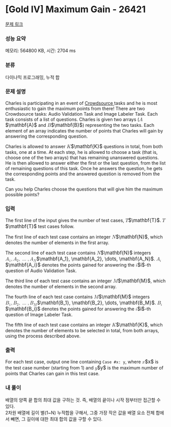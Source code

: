 # [Gold IV] Maximum Gain - 26421 

[문제 링크](https://www.acmicpc.net/problem/26421) 

### 성능 요약

메모리: 564800 KB, 시간: 2704 ms

### 분류

다이나믹 프로그래밍, 누적 합

### 문제 설명

<p>Charles is participating in an event of <a href="https://goo.gle/cs-kick-start-2022" target="_blank">Crowdsource </a>tasks and he is most enthusiastic to gain the maximum points from there! There are two Crowdsource tasks: Audio Validation Task and Image Labeler Task. Each task consists of a list of questions. Charles is given two arrays (<mjx-container class="MathJax" jax="CHTML" style="font-size: 109%; position: relative;"><mjx-math class="MJX-TEX" aria-hidden="true"><mjx-texatom texclass="ORD"><mjx-mi class="mjx-b"><mjx-c class="mjx-c1D400 TEX-B"></mjx-c></mjx-mi></mjx-texatom></mjx-math><mjx-assistive-mml unselectable="on" display="inline"><math xmlns="http://www.w3.org/1998/Math/MathML"><mrow data-mjx-texclass="ORD"><mi mathvariant="bold">A</mi></mrow></math></mjx-assistive-mml><span aria-hidden="true" class="no-mathjax mjx-copytext">$\mathbf{A}$</span></mjx-container> and <mjx-container class="MathJax" jax="CHTML" style="font-size: 109%; position: relative;"><mjx-math class="MJX-TEX" aria-hidden="true"><mjx-texatom texclass="ORD"><mjx-mi class="mjx-b"><mjx-c class="mjx-c1D401 TEX-B"></mjx-c></mjx-mi></mjx-texatom></mjx-math><mjx-assistive-mml unselectable="on" display="inline"><math xmlns="http://www.w3.org/1998/Math/MathML"><mrow data-mjx-texclass="ORD"><mi mathvariant="bold">B</mi></mrow></math></mjx-assistive-mml><span aria-hidden="true" class="no-mathjax mjx-copytext">$\mathbf{B}$</span></mjx-container>) representing the two tasks. Each element of an array indicates the number of points that Charles will gain by answering the corresponding question.</p>

<p>Charles is allowed to answer <mjx-container class="MathJax" jax="CHTML" style="font-size: 109%; position: relative;"><mjx-math class="MJX-TEX" aria-hidden="true"><mjx-texatom texclass="ORD"><mjx-mi class="mjx-b"><mjx-c class="mjx-c1D40A TEX-B"></mjx-c></mjx-mi></mjx-texatom></mjx-math><mjx-assistive-mml unselectable="on" display="inline"><math xmlns="http://www.w3.org/1998/Math/MathML"><mrow data-mjx-texclass="ORD"><mi mathvariant="bold">K</mi></mrow></math></mjx-assistive-mml><span aria-hidden="true" class="no-mathjax mjx-copytext">$\mathbf{K}$</span></mjx-container> questions in total, from both tasks, one at a time. At each step, he is allowed to choose a task (that is, choose one of the two arrays) that has remaining unanswered questions. He is then allowed to answer either the first or the last question, from the list of remaining questions of this task. Once he answers the question, he gets the corresponding points and the answered question is removed from the task.</p>

<p>Can you help Charles choose the questions that will give him the maximum possible points?</p>

### 입력 

 <p>The first line of the input gives the number of test cases, <mjx-container class="MathJax" jax="CHTML" style="font-size: 109%; position: relative;"><mjx-math class="MJX-TEX" aria-hidden="true"><mjx-texatom texclass="ORD"><mjx-mi class="mjx-b"><mjx-c class="mjx-c1D413 TEX-B"></mjx-c></mjx-mi></mjx-texatom></mjx-math><mjx-assistive-mml unselectable="on" display="inline"><math xmlns="http://www.w3.org/1998/Math/MathML"><mrow data-mjx-texclass="ORD"><mi mathvariant="bold">T</mi></mrow></math></mjx-assistive-mml><span aria-hidden="true" class="no-mathjax mjx-copytext">$\mathbf{T}$</span></mjx-container>. <mjx-container class="MathJax" jax="CHTML" style="font-size: 109%; position: relative;"><mjx-math class="MJX-TEX" aria-hidden="true"><mjx-texatom texclass="ORD"><mjx-mi class="mjx-b"><mjx-c class="mjx-c1D413 TEX-B"></mjx-c></mjx-mi></mjx-texatom></mjx-math><mjx-assistive-mml unselectable="on" display="inline"><math xmlns="http://www.w3.org/1998/Math/MathML"><mrow data-mjx-texclass="ORD"><mi mathvariant="bold">T</mi></mrow></math></mjx-assistive-mml><span aria-hidden="true" class="no-mathjax mjx-copytext">$\mathbf{T}$</span></mjx-container> test cases follow.</p>

<p>The first line of each test case contains an integer <mjx-container class="MathJax" jax="CHTML" style="font-size: 109%; position: relative;"><mjx-math class="MJX-TEX" aria-hidden="true"><mjx-texatom texclass="ORD"><mjx-mi class="mjx-b"><mjx-c class="mjx-c1D40D TEX-B"></mjx-c></mjx-mi></mjx-texatom></mjx-math><mjx-assistive-mml unselectable="on" display="inline"><math xmlns="http://www.w3.org/1998/Math/MathML"><mrow data-mjx-texclass="ORD"><mi mathvariant="bold">N</mi></mrow></math></mjx-assistive-mml><span aria-hidden="true" class="no-mathjax mjx-copytext">$\mathbf{N}$</span></mjx-container>, which denotes the number of elements in the first array.</p>

<p>The second line of each test case contains <mjx-container class="MathJax" jax="CHTML" style="font-size: 109%; position: relative;"><mjx-math class="MJX-TEX" aria-hidden="true"><mjx-texatom texclass="ORD"><mjx-mi class="mjx-b"><mjx-c class="mjx-c1D40D TEX-B"></mjx-c></mjx-mi></mjx-texatom></mjx-math><mjx-assistive-mml unselectable="on" display="inline"><math xmlns="http://www.w3.org/1998/Math/MathML"><mrow data-mjx-texclass="ORD"><mi mathvariant="bold">N</mi></mrow></math></mjx-assistive-mml><span aria-hidden="true" class="no-mathjax mjx-copytext">$\mathbf{N}$</span></mjx-container> integers <mjx-container class="MathJax" jax="CHTML" style="font-size: 109%; position: relative;"><mjx-math class="MJX-TEX" aria-hidden="true"><mjx-texatom texclass="ORD"><mjx-msub><mjx-mi class="mjx-b"><mjx-c class="mjx-c1D400 TEX-B"></mjx-c></mjx-mi><mjx-script style="vertical-align: -0.15em;"><mjx-mn class="mjx-b" size="s"><mjx-c class="mjx-c1D7CF TEX-B"></mjx-c></mjx-mn></mjx-script></mjx-msub></mjx-texatom><mjx-mo class="mjx-n"><mjx-c class="mjx-c2C"></mjx-c></mjx-mo><mjx-texatom space="2" texclass="ORD"><mjx-msub><mjx-mi class="mjx-b"><mjx-c class="mjx-c1D400 TEX-B"></mjx-c></mjx-mi><mjx-script style="vertical-align: -0.15em;"><mjx-mn class="mjx-b" size="s"><mjx-c class="mjx-c1D7D0 TEX-B"></mjx-c></mjx-mn></mjx-script></mjx-msub></mjx-texatom><mjx-mo class="mjx-n"><mjx-c class="mjx-c2C"></mjx-c></mjx-mo><mjx-mo class="mjx-n" space="2"><mjx-c class="mjx-c2026"></mjx-c></mjx-mo><mjx-mo class="mjx-n" space="2"><mjx-c class="mjx-c2C"></mjx-c></mjx-mo><mjx-texatom space="2" texclass="ORD"><mjx-msub><mjx-mi class="mjx-b"><mjx-c class="mjx-c1D400 TEX-B"></mjx-c></mjx-mi><mjx-script style="vertical-align: -0.15em;"><mjx-mi class="mjx-b" size="s"><mjx-c class="mjx-c1D40D TEX-B"></mjx-c></mjx-mi></mjx-script></mjx-msub></mjx-texatom></mjx-math><mjx-assistive-mml unselectable="on" display="inline"><math xmlns="http://www.w3.org/1998/Math/MathML"><mrow data-mjx-texclass="ORD"><msub><mi mathvariant="bold">A</mi><mn mathvariant="bold">1</mn></msub></mrow><mo>,</mo><mrow data-mjx-texclass="ORD"><msub><mi mathvariant="bold">A</mi><mn mathvariant="bold">2</mn></msub></mrow><mo>,</mo><mo>…</mo><mo>,</mo><mrow data-mjx-texclass="ORD"><msub><mi mathvariant="bold">A</mi><mi mathvariant="bold">N</mi></msub></mrow></math></mjx-assistive-mml><span aria-hidden="true" class="no-mathjax mjx-copytext">$\mathbf{A_1}, \mathbf{A_2}, \dots, \mathbf{A_N}$</span></mjx-container>. <mjx-container class="MathJax" jax="CHTML" style="font-size: 109%; position: relative;"><mjx-math class="MJX-TEX" aria-hidden="true"><mjx-texatom texclass="ORD"><mjx-msub><mjx-mi class="mjx-b"><mjx-c class="mjx-c1D400 TEX-B"></mjx-c></mjx-mi><mjx-script style="vertical-align: -0.15em;"><mjx-mi class="mjx-b" size="s"><mjx-c class="mjx-c1D422 TEX-B"></mjx-c></mjx-mi></mjx-script></mjx-msub></mjx-texatom></mjx-math><mjx-assistive-mml unselectable="on" display="inline"><math xmlns="http://www.w3.org/1998/Math/MathML"><mrow data-mjx-texclass="ORD"><msub><mi mathvariant="bold">A</mi><mi mathvariant="bold">i</mi></msub></mrow></math></mjx-assistive-mml><span aria-hidden="true" class="no-mathjax mjx-copytext">$\mathbf{A_i}$</span></mjx-container> denotes the points gained for answering the <mjx-container class="MathJax" jax="CHTML" style="font-size: 109%; position: relative;"><mjx-math class="MJX-TEX" aria-hidden="true"><mjx-mi class="mjx-i"><mjx-c class="mjx-c1D456 TEX-I"></mjx-c></mjx-mi></mjx-math><mjx-assistive-mml unselectable="on" display="inline"><math xmlns="http://www.w3.org/1998/Math/MathML"><mi>i</mi></math></mjx-assistive-mml><span aria-hidden="true" class="no-mathjax mjx-copytext">$i$</span></mjx-container>-th question of Audio Validation Task.</p>

<p>The third line of each test case contains an integer <mjx-container class="MathJax" jax="CHTML" style="font-size: 109%; position: relative;"><mjx-math class="MJX-TEX" aria-hidden="true"><mjx-texatom texclass="ORD"><mjx-mi class="mjx-b"><mjx-c class="mjx-c1D40C TEX-B"></mjx-c></mjx-mi></mjx-texatom></mjx-math><mjx-assistive-mml unselectable="on" display="inline"><math xmlns="http://www.w3.org/1998/Math/MathML"><mrow data-mjx-texclass="ORD"><mi mathvariant="bold">M</mi></mrow></math></mjx-assistive-mml><span aria-hidden="true" class="no-mathjax mjx-copytext">$\mathbf{M}$</span></mjx-container>, which denotes the number of elements in the second array.</p>

<p>The fourth line of each test case contains <mjx-container class="MathJax" jax="CHTML" style="font-size: 109%; position: relative;"><mjx-math class="MJX-TEX" aria-hidden="true"><mjx-texatom texclass="ORD"><mjx-mi class="mjx-b"><mjx-c class="mjx-c1D40C TEX-B"></mjx-c></mjx-mi></mjx-texatom></mjx-math><mjx-assistive-mml unselectable="on" display="inline"><math xmlns="http://www.w3.org/1998/Math/MathML"><mrow data-mjx-texclass="ORD"><mi mathvariant="bold">M</mi></mrow></math></mjx-assistive-mml><span aria-hidden="true" class="no-mathjax mjx-copytext">$\mathbf{M}$</span></mjx-container> integers <mjx-container class="MathJax" jax="CHTML" style="font-size: 109%; position: relative;"><mjx-math class="MJX-TEX" aria-hidden="true"><mjx-texatom texclass="ORD"><mjx-msub><mjx-mi class="mjx-b"><mjx-c class="mjx-c1D401 TEX-B"></mjx-c></mjx-mi><mjx-script style="vertical-align: -0.15em;"><mjx-mn class="mjx-b" size="s"><mjx-c class="mjx-c1D7CF TEX-B"></mjx-c></mjx-mn></mjx-script></mjx-msub></mjx-texatom><mjx-mo class="mjx-n"><mjx-c class="mjx-c2C"></mjx-c></mjx-mo><mjx-texatom space="2" texclass="ORD"><mjx-msub><mjx-mi class="mjx-b"><mjx-c class="mjx-c1D401 TEX-B"></mjx-c></mjx-mi><mjx-script style="vertical-align: -0.15em;"><mjx-mn class="mjx-b" size="s"><mjx-c class="mjx-c1D7D0 TEX-B"></mjx-c></mjx-mn></mjx-script></mjx-msub></mjx-texatom><mjx-mo class="mjx-n"><mjx-c class="mjx-c2C"></mjx-c></mjx-mo><mjx-mo class="mjx-n" space="2"><mjx-c class="mjx-c2026"></mjx-c></mjx-mo><mjx-mo class="mjx-n" space="2"><mjx-c class="mjx-c2C"></mjx-c></mjx-mo><mjx-texatom space="2" texclass="ORD"><mjx-msub><mjx-mi class="mjx-b"><mjx-c class="mjx-c1D401 TEX-B"></mjx-c></mjx-mi><mjx-script style="vertical-align: -0.15em;"><mjx-mi class="mjx-b" size="s"><mjx-c class="mjx-c1D40C TEX-B"></mjx-c></mjx-mi></mjx-script></mjx-msub></mjx-texatom></mjx-math><mjx-assistive-mml unselectable="on" display="inline"><math xmlns="http://www.w3.org/1998/Math/MathML"><mrow data-mjx-texclass="ORD"><msub><mi mathvariant="bold">B</mi><mn mathvariant="bold">1</mn></msub></mrow><mo>,</mo><mrow data-mjx-texclass="ORD"><msub><mi mathvariant="bold">B</mi><mn mathvariant="bold">2</mn></msub></mrow><mo>,</mo><mo>…</mo><mo>,</mo><mrow data-mjx-texclass="ORD"><msub><mi mathvariant="bold">B</mi><mi mathvariant="bold">M</mi></msub></mrow></math></mjx-assistive-mml><span aria-hidden="true" class="no-mathjax mjx-copytext">$\mathbf{B_1}, \mathbf{B_2}, \dots, \mathbf{B_M}$</span></mjx-container>. <mjx-container class="MathJax" jax="CHTML" style="font-size: 109%; position: relative;"><mjx-math class="MJX-TEX" aria-hidden="true"><mjx-texatom texclass="ORD"><mjx-msub><mjx-mi class="mjx-b"><mjx-c class="mjx-c1D401 TEX-B"></mjx-c></mjx-mi><mjx-script style="vertical-align: -0.15em;"><mjx-mi class="mjx-b" size="s"><mjx-c class="mjx-c1D422 TEX-B"></mjx-c></mjx-mi></mjx-script></mjx-msub></mjx-texatom></mjx-math><mjx-assistive-mml unselectable="on" display="inline"><math xmlns="http://www.w3.org/1998/Math/MathML"><mrow data-mjx-texclass="ORD"><msub><mi mathvariant="bold">B</mi><mi mathvariant="bold">i</mi></msub></mrow></math></mjx-assistive-mml><span aria-hidden="true" class="no-mathjax mjx-copytext">$\mathbf{B_i}$</span></mjx-container> denotes the points gained for answering the <mjx-container class="MathJax" jax="CHTML" style="font-size: 109%; position: relative;"><mjx-math class="MJX-TEX" aria-hidden="true"><mjx-mi class="mjx-i"><mjx-c class="mjx-c1D456 TEX-I"></mjx-c></mjx-mi></mjx-math><mjx-assistive-mml unselectable="on" display="inline"><math xmlns="http://www.w3.org/1998/Math/MathML"><mi>i</mi></math></mjx-assistive-mml><span aria-hidden="true" class="no-mathjax mjx-copytext">$i$</span></mjx-container>-th question of Image Labeler Task.</p>

<p>The fifth line of each test case contains an integer <mjx-container class="MathJax" jax="CHTML" style="font-size: 109%; position: relative;"><mjx-math class="MJX-TEX" aria-hidden="true"><mjx-texatom texclass="ORD"><mjx-mi class="mjx-b"><mjx-c class="mjx-c1D40A TEX-B"></mjx-c></mjx-mi></mjx-texatom></mjx-math><mjx-assistive-mml unselectable="on" display="inline"><math xmlns="http://www.w3.org/1998/Math/MathML"><mrow data-mjx-texclass="ORD"><mi mathvariant="bold">K</mi></mrow></math></mjx-assistive-mml><span aria-hidden="true" class="no-mathjax mjx-copytext">$\mathbf{K}$</span></mjx-container>, which denotes the number of elements to be selected in total, from both arrays, using the process described above.</p>

### 출력 

 <p>For each test case, output one line containing <code>Case #x: y</code>, where <mjx-container class="MathJax" jax="CHTML" style="font-size: 109%; position: relative;"><mjx-math class="MJX-TEX" aria-hidden="true"><mjx-mi class="mjx-i"><mjx-c class="mjx-c1D465 TEX-I"></mjx-c></mjx-mi></mjx-math><mjx-assistive-mml unselectable="on" display="inline"><math xmlns="http://www.w3.org/1998/Math/MathML"><mi>x</mi></math></mjx-assistive-mml><span aria-hidden="true" class="no-mathjax mjx-copytext">$x$</span></mjx-container> is the test case number (starting from 1) and <mjx-container class="MathJax" jax="CHTML" style="font-size: 109%; position: relative;"><mjx-math class="MJX-TEX" aria-hidden="true"><mjx-mi class="mjx-i"><mjx-c class="mjx-c1D466 TEX-I"></mjx-c></mjx-mi></mjx-math><mjx-assistive-mml unselectable="on" display="inline"><math xmlns="http://www.w3.org/1998/Math/MathML"><mi>y</mi></math></mjx-assistive-mml><span aria-hidden="true" class="no-mathjax mjx-copytext">$y$</span></mjx-container> is the maximum number of points that Charles can gain in this test case.</p>

### 내 풀이
배열의 양쪽 끝 합의 최대 값을 구하는 것. 즉, 배열의 끝이나 시작 점부터만 접근할 수 있다.   
2차원 배열에 길이 별(1~N) 누적합을 구해서, 그중 가장 작은 값을 배열 요소 전체 합에서 빼면, 그 길이에 대한 최대 합의 값을 구할 수 있다.   

